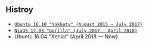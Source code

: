## Histroy 
 * [`Ubuntu 16.10 "Yakkety" (August 2015 — July 2017)`](https://github.com/char16t/dotfiles/tree/ubuntu)
 * [`NixOS 17.03 "Gorilla" (July 2017 — April 2018)`](https://github.com/char16t/dotfiles/tree/nixos)
 * Ubuntu 16.04 "Xenial" (April 2018 — Now)
